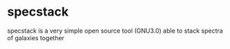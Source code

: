 # specstack

specstack is a very simple open source tool (GNU3.0) able to stack spectra of galaxies together


